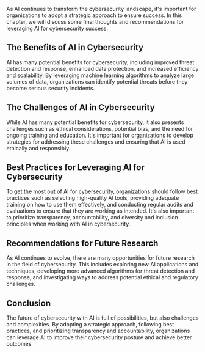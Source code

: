 
As AI continues to transform the cybersecurity landscape, it's important for organizations to adopt a strategic approach to ensure success. In this chapter, we will discuss some final thoughts and recommendations for leveraging AI for cybersecurity success.

The Benefits of AI in Cybersecurity
-----------------------------------

AI has many potential benefits for cybersecurity, including improved threat detection and response, enhanced data protection, and increased efficiency and scalability. By leveraging machine learning algorithms to analyze large volumes of data, organizations can identify potential threats before they become serious security incidents.

The Challenges of AI in Cybersecurity
-------------------------------------

While AI has many potential benefits for cybersecurity, it also presents challenges such as ethical considerations, potential bias, and the need for ongoing training and education. It's important for organizations to develop strategies for addressing these challenges and ensuring that AI is used ethically and responsibly.

Best Practices for Leveraging AI for Cybersecurity
--------------------------------------------------

To get the most out of AI for cybersecurity, organizations should follow best practices such as selecting high-quality AI tools, providing adequate training on how to use them effectively, and conducting regular audits and evaluations to ensure that they are working as intended. It's also important to prioritize transparency, accountability, and diversity and inclusion principles when working with AI in cybersecurity.

Recommendations for Future Research
-----------------------------------

As AI continues to evolve, there are many opportunities for future research in the field of cybersecurity. This includes exploring new AI applications and techniques, developing more advanced algorithms for threat detection and response, and investigating ways to address potential ethical and regulatory challenges.

Conclusion
----------

The future of cybersecurity with AI is full of possibilities, but also challenges and complexities. By adopting a strategic approach, following best practices, and prioritizing transparency and accountability, organizations can leverage AI to improve their cybersecurity posture and achieve better outcomes.
